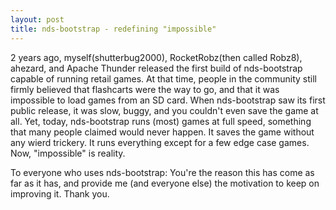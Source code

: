 ```yaml
---
layout: post
title: nds-bootstrap - redefining "impossible"
---
```


2 years ago, myself(shutterbug2000), RocketRobz(then called Robz8), ahezard, and Apache Thunder released the first build of nds-bootstrap capable of running retail games. At that time, people in the community still firmly believed that flashcarts were the way to go, and that it was impossible to load games from an SD card. When nds-bootstrap saw its first public release, it was slow, buggy, and you couldn't even save the game at all. Yet, today, nds-bootstrap runs (most) games at full speed, something that many people claimed would never happen. It saves the game without any wierd trickery. It runs everything except for a few edge case games. Now, "impossible" is reality.

To everyone who uses nds-bootstrap: You're the reason this has come as far as it has, and provide me (and everyone else) the motivation to keep on improving it.
Thank you.

